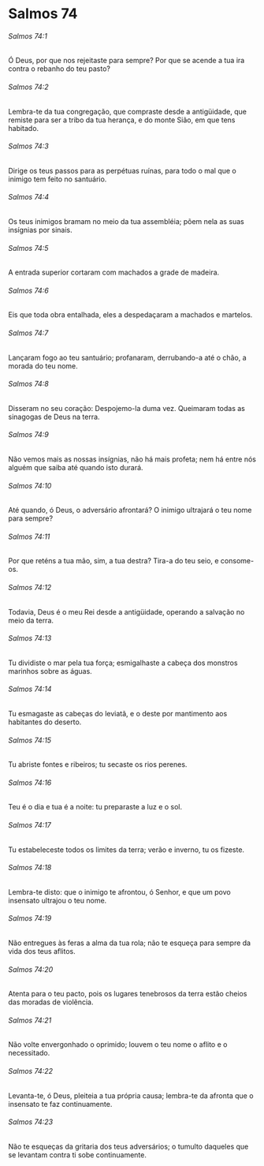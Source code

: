 # Salmos 74

###### Salmos 74:1

Ó Deus, por que nos rejeitaste para sempre? Por que se acende a tua ira contra o rebanho do teu pasto?

###### Salmos 74:2

Lembra-te da tua congregação, que compraste desde a antigüidade, que remiste para ser a tribo da tua herança, e do monte Sião, em que tens habitado.

###### Salmos 74:3

Dirige os teus passos para as perpétuas ruínas, para todo o mal que o inimigo tem feito no santuário.

###### Salmos 74:4

Os teus inimigos bramam no meio da tua assembléia; põem nela as suas insígnias por sinais.

###### Salmos 74:5

A entrada superior cortaram com machados a grade de madeira.

###### Salmos 74:6

Eis que toda obra entalhada, eles a despedaçaram a machados e martelos.

###### Salmos 74:7

Lançaram fogo ao teu santuário; profanaram, derrubando-a até o chão, a morada do teu nome.

###### Salmos 74:8

Disseram no seu coração: Despojemo-la duma vez. Queimaram todas as sinagogas de Deus na terra.

###### Salmos 74:9

Não vemos mais as nossas insígnias, não há mais profeta; nem há entre nós alguém que saiba até quando isto durará.

###### Salmos 74:10

Até quando, ó Deus, o adversário afrontará? O inimigo ultrajará o teu nome para sempre?

###### Salmos 74:11

Por que reténs a tua mão, sim, a tua destra? Tira-a do teu seio, e consome-os.

###### Salmos 74:12

Todavia, Deus é o meu Rei desde a antigüidade, operando a salvação no meio da terra.

###### Salmos 74:13

Tu dividiste o mar pela tua força; esmigalhaste a cabeça dos monstros marinhos sobre as águas.

###### Salmos 74:14

Tu esmagaste as cabeças do leviatã, e o deste por mantimento aos habitantes do deserto.

###### Salmos 74:15

Tu abriste fontes e ribeiros; tu secaste os rios perenes.

###### Salmos 74:16

Teu é o dia e tua é a noite: tu preparaste a luz e o sol.

###### Salmos 74:17

Tu estabeleceste todos os limites da terra; verão e inverno, tu os fizeste.

###### Salmos 74:18

Lembra-te disto: que o inimigo te afrontou, ó Senhor, e que um povo insensato ultrajou o teu nome.

###### Salmos 74:19

Não entregues às feras a alma da tua rola; não te esqueça para sempre da vida dos teus aflitos.

###### Salmos 74:20

Atenta para o teu pacto, pois os lugares tenebrosos da terra estão cheios das moradas de violência.

###### Salmos 74:21

Não volte envergonhado o oprimido; louvem o teu nome o aflito e o necessitado.

###### Salmos 74:22

Levanta-te, ó Deus, pleiteia a tua própria causa; lembra-te da afronta que o insensato te faz continuamente.

###### Salmos 74:23

Não te esqueças da gritaria dos teus adversários; o tumulto daqueles que se levantam contra ti sobe continuamente.

